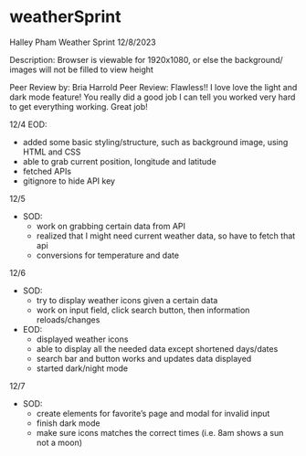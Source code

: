 # weatherSprint

Halley Pham
Weather Sprint
12/8/2023

Description: Browser is viewable for 1920x1080, or else the background/ images will not be filled to view height

Peer Review by: Bria Harrold
Peer Review: Flawless!! I love love the light and dark mode feature! You really did a good job I can tell you worked very hard to get everything working. Great job!

12/4 EOD: 
- added some basic styling/structure, such as background image, using HTML and CSS
- able to grab current position, longitude and latitude
- fetched APIs
- gitignore to hide API key

12/5 
- SOD:
    - work on grabbing certain data from API
    - realized that I might need current weather data, so have to fetch that api
    - conversions for temperature and date

12/6 
- SOD: 
    - try to display weather icons given a certain data
    - work on input field, click search button, then information reloads/changes
- EOD:
    - displayed weather icons 
    - able to display all the needed data except shortened days/dates
    - search bar and button works and updates data displayed
    - started dark/night mode

12/7
- SOD:
    - create elements for favorite’s page and modal for invalid input
    - finish dark mode
    - make sure icons matches the correct times (i.e. 8am shows a sun not a moon)

